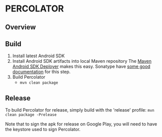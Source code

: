 PERCOLATOR
==========

Overview
--------

Build
-----

1. Install latest Android SDK
2. Install Android SDK artifacts into local Maven repository
    The [Maven Android SDK Deployer](https://github.com/mosabua/maven-android-sdk-deployer)
    makes this easy. Sonatype have [some good documentation](http://books.sonatype.com/mvnref-book/reference/android-dev-sect-config-build.html)
    for this step.
3. Build Percolator
    - `mvn clean package`

Release
-------

To build Percolator for release, simply build with the 'release' profile:
`mvn clean package -Prelease`

Note that to sign the apk for release on Google Play, you will need to have the
keystore used to sign Percolator.
